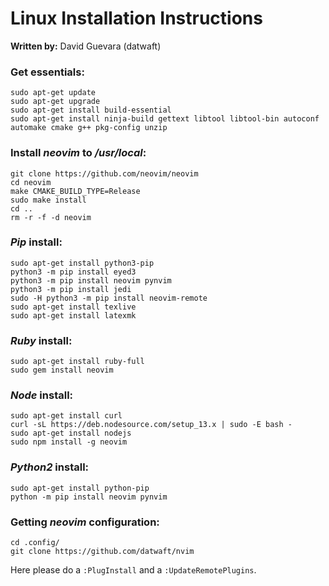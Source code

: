 # Linux Installation Instructions
**Written by:** David Guevara (datwaft)

### Get essentials:
```
sudo apt-get update
sudo apt-get upgrade
sudo apt-get install build-essential
sudo apt-get install ninja-build gettext libtool libtool-bin autoconf automake cmake g++ pkg-config unzip
```

### Install _neovim_ to _/usr/local_:
```
git clone https://github.com/neovim/neovim
cd neovim
make CMAKE_BUILD_TYPE=Release
sudo make install
cd ..
rm -r -f -d neovim
```

### _Pip_ install:
```
sudo apt-get install python3-pip
python3 -m pip install eyed3
python3 -m pip install neovim pynvim
python3 -m pip install jedi
sudo -H python3 -m pip install neovim-remote
sudo apt-get install texlive
sudo apt-get install latexmk
```

### _Ruby_ install:
```
sudo apt-get install ruby-full
sudo gem install neovim
```

### _Node_ install:
```
sudo apt-get install curl
curl -sL https://deb.nodesource.com/setup_13.x | sudo -E bash -
sudo apt-get install nodejs
sudo npm install -g neovim
```

### _Python2_ install:
```
sudo apt-get install python-pip
python -m pip install neovim pynvim
```

### Getting _neovim_ configuration:
```
cd .config/
git clone https://github.com/datwaft/nvim
```
Here please do a `:PlugInstall` and a `:UpdateRemotePlugins`.
